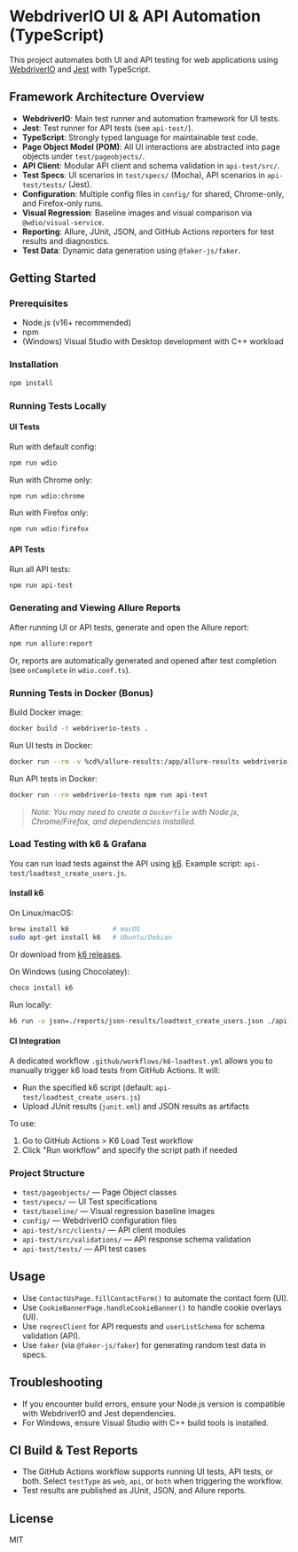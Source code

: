 # WebdriverIO UI & API Automation (TypeScript)

This project automates both UI and API testing for web applications using [WebdriverIO](https://webdriver.io/) and [Jest](https://jestjs.io/) with TypeScript.


## Framework Architecture Overview

- **WebdriverIO**: Main test runner and automation framework for UI tests.
- **Jest**: Test runner for API tests (see `api-test/`).
- **TypeScript**: Strongly typed language for maintainable test code.
- **Page Object Model (POM)**: All UI interactions are abstracted into page objects under `test/pageobjects/`.
- **API Client**: Modular API client and schema validation in `api-test/src/`.
- **Test Specs**: UI scenarios in `test/specs/` (Mocha), API scenarios in `api-test/tests/` (Jest).
- **Configuration**: Multiple config files in `config/` for shared, Chrome-only, and Firefox-only runs.
- **Visual Regression**: Baseline images and visual comparison via `@wdio/visual-service`.
- **Reporting**: Allure, JUnit, JSON, and GitHub Actions reporters for test results and diagnostics.
- **Test Data**: Dynamic data generation using `@faker-js/faker`.

## Getting Started

### Prerequisites
- Node.js (v16+ recommended)
- npm
- (Windows) Visual Studio with Desktop development with C++ workload

### Installation
```sh
npm install
```


### Running Tests Locally
#### UI Tests
Run with default config:
```sh
npm run wdio
```
Run with Chrome only:
```sh
npm run wdio:chrome
```
Run with Firefox only:
```sh
npm run wdio:firefox
```

#### API Tests
Run all API tests:
```sh
npm run api-test
```


### Generating and Viewing Allure Reports
After running UI or API tests, generate and open the Allure report:
```sh
npm run allure:report
```
Or, reports are automatically generated and opened after test completion (see `onComplete` in `wdio.conf.ts`).


### Running Tests in Docker (Bonus)
Build Docker image:
```sh
docker build -t webdriverio-tests .
```
Run UI tests in Docker:
```sh
docker run --rm -v %cd%/allure-results:/app/allure-results webdriverio-tests
```
Run API tests in Docker:
```sh
docker run --rm webdriverio-tests npm run api-test
```
> _Note: You may need to create a `Dockerfile` with Node.js, Chrome/Firefox, and dependencies installed._


### Load Testing with k6 & Grafana

You can run load tests against the API using [k6](https://k6.io/). Example script: `api-test/loadtest_create_users.js`.

#### Install k6
On Linux/macOS:
```sh
brew install k6           # macOS
sudo apt-get install k6   # Ubuntu/Debian
```
Or download from [k6 releases](https://github.com/grafana/k6/releases).

On Windows (using Chocolatey):
```sh
choco install k6
```

Run locally:
```sh
k6 run -o json=./reports/json-results/loadtest_create_users.json ./api-test/loadtest_create_users.js
```

#### CI Integration
A dedicated workflow `.github/workflows/k6-loadtest.yml` allows you to manually trigger k6 load tests from GitHub Actions. It will:
- Run the specified k6 script (default: `api-test/loadtest_create_users.js`)
- Upload JUnit results (`junit.xml`) and JSON results as artifacts

To use:
1. Go to GitHub Actions > K6 Load Test workflow
2. Click "Run workflow" and specify the script path if needed

### Project Structure
- `test/pageobjects/` — Page Object classes
- `test/specs/` — UI Test specifications
- `test/baseline/` — Visual regression baseline images
- `config/` — WebdriverIO configuration files
- `api-test/src/clients/` — API client modules
- `api-test/src/validations/` — API response schema validation
- `api-test/tests/` — API test cases


## Usage
- Use `ContactUsPage.fillContactForm()` to automate the contact form (UI).
- Use `CookieBannerPage.handleCookieBanner()` to handle cookie overlays (UI).
- Use `reqresClient` for API requests and `userListSchema` for schema validation (API).
- Use `faker` (via `@faker-js/faker`) for generating random test data in specs.


## Troubleshooting
- If you encounter build errors, ensure your Node.js version is compatible with WebdriverIO and Jest dependencies.
- For Windows, ensure Visual Studio with C++ build tools is installed.


## CI Build & Test Reports
- The GitHub Actions workflow supports running UI tests, API tests, or both. Select `testType` as `web`, `api`, or `both` when triggering the workflow.
- Test results are published as JUnit, JSON, and Allure reports.

## License
MIT

